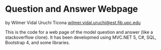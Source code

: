 # Question and Answer Webpage
by Wilmer Vidal Uruchi Ticona wilmer.vidal.uruchi@est.fib.upc.edu

This is the code for a web page of the model question and answer (like a stackoverflow clone). It has been developmed using MVC.NET 5, C#, SQL, Bootstrap 4, and some libraries. 
